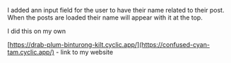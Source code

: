 I added ann input field for the user to have their name related to their post. When the posts are loaded their name will appear with it at the top.

I did this on my own

[https://drab-plum-binturong-kilt.cyclic.app/](https://confused-cyan-tam.cyclic.app/) - link to my website

